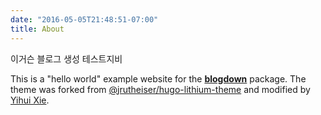 ```yaml
---
date: "2016-05-05T21:48:51-07:00"
title: About
---
```

이거슨 블로그 생성 테스트지비

This is a "hello world" example website for the [**blogdown**](https://github.com/rstudio/blogdown) package. The theme was forked from [@jrutheiser/hugo-lithium-theme](https://github.com/jrutheiser/hugo-lithium-theme) and modified by [Yihui Xie](https://github.com/yihui/hugo-lithium).
